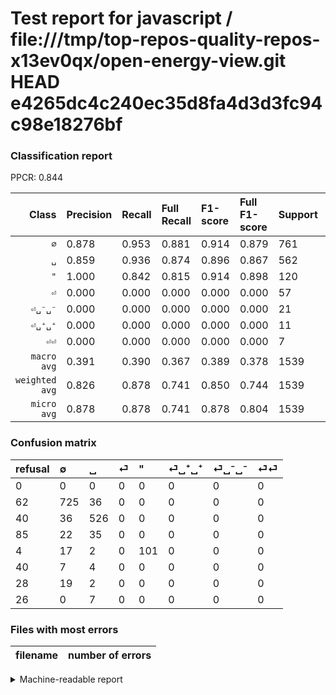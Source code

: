 # Test report for javascript / file:///tmp/top-repos-quality-repos-x13ev0qx/open-energy-view.git HEAD e4265dc4c240ec35d8fa4d3d3fc94c98e18276bf

### Classification report

PPCR: 0.844

| Class | Precision | Recall | Full Recall | F1-score | Full F1-score | Support | Full Support | PPCR |
|------:|:----------|:-------|:------------|:---------|:---------|:--------|:-------------|:-----|
| `∅` | 0.878| 0.953| 0.881| 0.914| 0.879| 761| 823| 0.925 |
| `␣` | 0.859| 0.936| 0.874| 0.896| 0.867| 562| 602| 0.934 |
| `"` | 1.000| 0.842| 0.815| 0.914| 0.898| 120| 124| 0.968 |
| `⏎` | 0.000| 0.000| 0.000| 0.000| 0.000| 57| 142| 0.401 |
| `⏎␣⁻␣⁻` | 0.000| 0.000| 0.000| 0.000| 0.000| 21| 49| 0.429 |
| `⏎␣⁺␣⁺` | 0.000| 0.000| 0.000| 0.000| 0.000| 11| 51| 0.216 |
| `⏎⏎` | 0.000| 0.000| 0.000| 0.000| 0.000| 7| 33| 0.212 |
| `macro avg` | 0.391| 0.390| 0.367| 0.389| 0.378| 1539| 1824| 0.844 |
| `weighted avg` | 0.826| 0.878| 0.741| 0.850| 0.744| 1539| 1824| 0.844 |
| `micro avg` | 0.878| 0.878| 0.741| 0.878| 0.804| 1539| 1824| 0.844 |

### Confusion matrix

|refusal|  ∅| ␣| ⏎| "| ⏎␣⁺␣⁺| ⏎␣⁻␣⁻| ⏎⏎| 
|:---|:---|:---|:---|:---|:---|:---|:---|
|0 |0 |0 |0 |0 |0 |0 |0 |
|62 |725 |36 |0 |0 |0 |0 |0 |
|40 |36 |526 |0 |0 |0 |0 |0 |
|85 |22 |35 |0 |0 |0 |0 |0 |
|4 |17 |2 |0 |101 |0 |0 |0 |
|40 |7 |4 |0 |0 |0 |0 |0 |
|28 |19 |2 |0 |0 |0 |0 |0 |
|26 |0 |7 |0 |0 |0 |0 |0 |

### Files with most errors

| filename | number of errors|
|:----:|:-----|

<details>
    <summary>Machine-readable report</summary>
```json
{
  "cl_report": {"\"": {"f1-score": 0.9140271493212669, "precision": 1.0, "recall": 0.8416666666666667, "support": 120}, "macro avg": {"f1-score": 0.3891117884322139, "precision": 0.39102872787533094, "recall": 0.3900433644401125, "support": 1539}, "micro avg": {"f1-score": 0.8784925276153346, "precision": 0.8784925276153346, "recall": 0.8784925276153346, "support": 1539}, "weighted avg": {"f1-score": 0.8502838347570301, "precision": 0.8258441102530666, "recall": 0.8784925276153346, "support": 1539}, "\u2205": {"f1-score": 0.9136735979836169, "precision": 0.8777239709443099, "recall": 0.9526938239159002, "support": 761}, "\u23ce": {"f1-score": 0.0, "precision": 0.0, "recall": 0.0, "support": 57}, "\u23ce\u23ce": {"f1-score": 0.0, "precision": 0.0, "recall": 0.0, "support": 7}, "\u23ce\u2423\u207a\u2423\u207a": {"f1-score": 0.0, "precision": 0.0, "recall": 0.0, "support": 11}, "\u23ce\u2423\u207b\u2423\u207b": {"f1-score": 0.0, "precision": 0.0, "recall": 0.0, "support": 21}, "\u2423": {"f1-score": 0.8960817717206132, "precision": 0.8594771241830066, "recall": 0.9359430604982206, "support": 562}},
  "cl_report_full": {"\"": {"f1-score": 0.8977777777777779, "precision": 1.0, "recall": 0.8145161290322581, "support": 124}, "macro avg": {"f1-score": 0.37766505930938876, "precision": 0.39102872787533094, "recall": 0.36702767609228165, "support": 1824}, "micro avg": {"f1-score": 0.8040440083258995, "precision": 0.8784925276153346, "recall": 0.7412280701754386, "support": 1824}, "weighted avg": {"f1-score": 0.7437898459754402, "precision": 0.7476820487090663, "recall": 0.7412280701754386, "support": 1824}, "\u2205": {"f1-score": 0.8793208004851425, "precision": 0.8777239709443099, "recall": 0.8809234507897934, "support": 823}, "\u23ce": {"f1-score": 0.0, "precision": 0.0, "recall": 0.0, "support": 142}, "\u23ce\u23ce": {"f1-score": 0.0, "precision": 0.0, "recall": 0.0, "support": 33}, "\u23ce\u2423\u207a\u2423\u207a": {"f1-score": 0.0, "precision": 0.0, "recall": 0.0, "support": 51}, "\u23ce\u2423\u207b\u2423\u207b": {"f1-score": 0.0, "precision": 0.0, "recall": 0.0, "support": 49}, "\u2423": {"f1-score": 0.8665568369028007, "precision": 0.8594771241830066, "recall": 0.8737541528239202, "support": 602}},
  "ppcr": 0.84375
}
```
</details>

